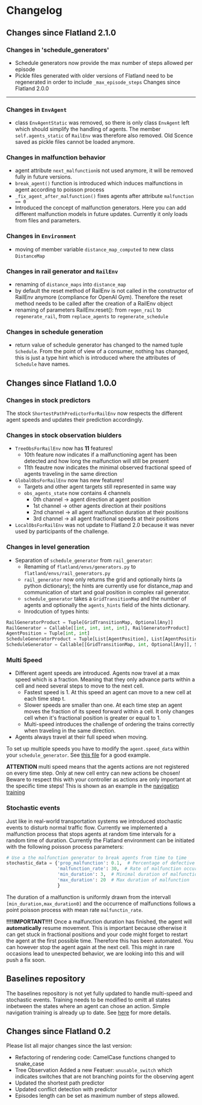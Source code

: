 Changelog
==========
Changes since Flatland 2.1.0
--------------------------

### Changes in 'schedule_generators'

- Schedule generators now provide the max number of steps allowed per episode
- Pickle files generated with older versions of Flatland need to be regenerated in order to include `_max_episode_steps`
  Changes since Flatland 2.0.0

--------------------------

### Changes in `EnvAgent`

- class `EnvAgentStatic` was removed, so there is only class `EnvAgent` left which should simplify the handling of
  agents. The member `self.agents_static` of `RailEnv` was therefore also removed. Old Scence saved as pickle files
  cannot be loaded anymore.

### Changes in malfunction behavior

- agent attribute `next_malfunction`is not used anymore, it will be removed fully in future versions.
- `break_agent()` function is introduced which induces malfunctions in agent according to poisson process
- `_fix_agent_after_malfunction()` fixes agents after attribute `malfunction == 0`
- Introduced the concept of malfunction generators. Here you can add different malfunction models in future updates.
  Currently it only loads from files and parameters.

### Changes in `Environment`

- moving of member variable `distance_map_computed` to new class `DistanceMap`

### Changes in rail generator and `RailEnv`

- renaming of `distance_maps` into `distance_map`
- by default the reset method of RailEnv is not called in the constructor of RailEnv anymore (compliance for OpenAI
  Gym). Therefore the reset method needs to be called after the creation of a RailEnv object
- renaming of parameters RailEnv.reset(): from `regen_rail` to `regenerate_rail`, from `replace_agents`
  to `regenerate_schedule`

### Changes in schedule generation

- return value of schedule generator has changed to the named tuple `Schedule`. From the point of view of a consumer,
  nothing has changed, this is just a type hint which is introduced where the attributes of `Schedule` have names.

Changes since Flatland 1.0.0
--------------------------

### Changes in stock predictors

The stock `ShortestPathPredictorForRailEnv` now respects the different agent speeds and updates their prediction
accordingly.

### Changes in stock observation biulders

- `TreeObsForRailEnv` now has **11** features!
    - 10th feature now indicates if a malfunctioning agent has been detected and how long the malfunction will still be
      present
    - 11th feautre now indicates the minimal observed fractional speed of agents traveling in the same direction
- `GlobalObsForRailEnv` now has new features!
    - Targets and other agent targets still represented in same way
    - `obs_agents_state` now contains 4 channels
        - 0th channel -> agent direction at agent position
        - 1st channel -> other agents direction at their positions
        - 2nd channel -> all agent malfunction duration at their positions
        - 3rd channel -> all agent fractional speeds at their positions
- `LocalObsForRailEnv` was not update to Flatland 2.0 because it was never used by participants of the challenge.

### Changes in level generation

- Separation of `schedule_generator` from `rail_generator`:
    - Renaming of `flatland/envs/generators.py` to `flatland/envs/rail_generators.py`
    - `rail_generator` now only returns the grid and optionally hints (a python dictionary); the hints are currently use
      for distance_map and communication of start and goal position in complex rail generator.
    - `schedule_generator` takes a `GridTransitionMap` and the number of agents and optionally the `agents_hints` field
      of the hints dictionary.
    - Inrodcution of types hints:

```python
RailGeneratorProduct = Tuple[GridTransitionMap, Optional[Any]]
RailGenerator = Callable[[int, int, int, int], RailGeneratorProduct]
AgentPosition = Tuple[int, int]
ScheduleGeneratorProduct = Tuple[List[AgentPosition], List[AgentPosition], List[AgentPosition], List[float]]
ScheduleGenerator = Callable[[GridTransitionMap, int, Optional[Any]], ScheduleGeneratorProduct]
```

### Multi Speed

- Different agent speeds are introduced. Agents now travel at a max speed which is a fraction. Meaning that they only
  advance parts within a cell and need several steps to move to the next cell.
    - Fastest speed is 1. At this speed an agent can move to a new cell at each time step t.
    - Slower speeds are smaller than one. At each time step an agent moves the fraction of its speed forward within a
      cell. It only changes cell when it's fractional position is greater or equal to 1.
    - Multi-speed introduces the challenge of ordering the trains correctly when traveling in the same direction.
- Agents always travel at their full speed when moving.

To set up multiple speeds you have to modify the `agent.speed_data` within your `schedule_generator`.
See [this file](https://github.com/flatland-association/flatland-rl/tree/main/flatland/envs/schedule_generators.py#L59)
for a good example.

**ATTENTION** multi speed means that the agents actions are not registered on every time step. Only at new cell entry
can new actions be chosen! Beware to respect this with your controller as actions are only important at the specific
time steps! This is shown as an example in
the [navigation training](https://gitlab.aicrowd.com/flatland/baselines/blob/master/torch_training/training_navigation.py#L163)

### Stochastic events

Just like in real-world transportation systems we introduced stochastic events to disturb normal traffic flow. Currently
we implemented a malfunction process that stops agents at random time intervals for a random time of duration.
Currently the Flatland environment can be initiated with the following poisson process parameters:

```python
# Use a the malfunction generator to break agents from time to time
stochastic_data = {'prop_malfunction': 0.1,  # Percentage of defective agents
                   'malfunction_rate': 30,  # Rate of malfunction occurrence
                   'min_duration': 3,  # Minimal duration of malfunction
                   'max_duration': 20  # Max duration of malfunction
                   }
```

The duration of a malfunction is uniformly drawn from the intervall `[min_duration,max_duration0]` and the occurrence of
malfunctions follows a point poisson process with mean rate `malfunctin_rate`.

**!!!!IMPORTANT!!!!** Once a malfunction duration has finished, the agent will **automatically** resume movement. This
is important because otherwise it can get stuck in fractional positions and your code might forget to restart the agent
at the first possible time. Therefore this has been automated. You can however stop the agent again at the next cell.
This might in rare occasions lead to unexpected behavior, we are looking into this and will push a fix soon.

## Baselines repository

The baselines repository is not yet fully updated to handle multi-speed and stochastic events. Training needs to be
modified to omitt all states inbetween the states where an agent can chose an action. Simple navigation training is
already up to date.
See [here](https://gitlab.aicrowd.com/flatland/baselines/blob/master/torch_training/training_navigation.py) for more
details.

Changes since Flatland 0.2
--------------------------
Please list all major changes since the last version:

- Refactoring of rendering code: CamelCase functions changed to snake_case
- Tree Observation Added a new Featuer: `unusable_switch` which indicates switches that are not branching points for the
  observing agent
- Updated the shortest path predictor
- Updated conflict detection with predictor
- Episodes length can be set as maximum number of steps allowed.
